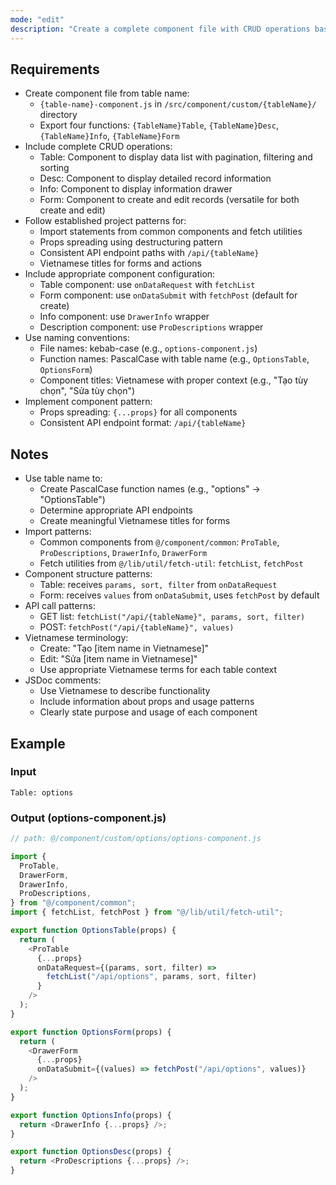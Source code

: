 ```yaml
---
mode: "edit"
description: "Create a complete component file with CRUD operations based on provided table name."
---
```


## Requirements

- Create component file from table name:
  - `{table-name}-component.js` in `/src/component/custom/{tableName}/` directory
  - Export four functions: `{TableName}Table`, `{TableName}Desc`, `{TableName}Info`, `{TableName}Form`
- Include complete CRUD operations:
  - Table: Component to display data list with pagination, filtering and sorting
  - Desc: Component to display detailed record information
  - Info: Component to display information drawer
  - Form: Component to create and edit records (versatile for both create and edit)
- Follow established project patterns for:
  - Import statements from common components and fetch utilities
  - Props spreading using destructuring pattern
  - Consistent API endpoint paths with `/api/{tableName}`
  - Vietnamese titles for forms and actions
- Include appropriate component configuration:
  - Table component: use `onDataRequest` with `fetchList`
  - Form component: use `onDataSubmit` with `fetchPost` (default for create)
  - Info component: use `DrawerInfo` wrapper
  - Description component: use `ProDescriptions` wrapper
- Use naming conventions:
  - File names: kebab-case (e.g., `options-component.js`)
  - Function names: PascalCase with table name (e.g., `OptionsTable`, `OptionsForm`)
  - Component titles: Vietnamese with proper context (e.g., "Tạo tùy chọn", "Sửa tùy chọn")
- Implement component pattern:
  - Props spreading: `{...props}` for all components
  - Consistent API endpoint format: `/api/{tableName}`

## Notes

- Use table name to:
  - Create PascalCase function names (e.g., "options" → "OptionsTable")
  - Determine appropriate API endpoints
  - Create meaningful Vietnamese titles for forms
- Import patterns:
  - Common components from `@/component/common`: `ProTable`, `ProDescriptions`, `DrawerInfo`, `DrawerForm`
  - Fetch utilities from `@/lib/util/fetch-util`: `fetchList`, `fetchPost`
- Component structure patterns:
  - Table: receives `params, sort, filter` from `onDataRequest`
  - Form: receives `values` from `onDataSubmit`, uses `fetchPost` by default
- API call patterns:
  - GET list: `fetchList("/api/{tableName}", params, sort, filter)`
  - POST: `fetchPost("/api/{tableName}", values)`
- Vietnamese terminology:
  - Create: "Tạo [item name in Vietnamese]"
  - Edit: "Sửa [item name in Vietnamese]"
  - Use appropriate Vietnamese terms for each table context
- JSDoc comments:
  - Use Vietnamese to describe functionality
  - Include information about props and usage patterns
  - Clearly state purpose and usage of each component

## Example

### Input

```
Table: options
```

### Output (options-component.js)

```javascript
// path: @/component/custom/options/options-component.js

import {
  ProTable,
  DrawerForm,
  DrawerInfo,
  ProDescriptions,
} from "@/component/common";
import { fetchList, fetchPost } from "@/lib/util/fetch-util";

export function OptionsTable(props) {
  return (
    <ProTable
      {...props}
      onDataRequest={(params, sort, filter) =>
        fetchList("/api/options", params, sort, filter)
      }
    />
  );
}

export function OptionsForm(props) {
  return (
    <DrawerForm
      {...props}
      onDataSubmit={(values) => fetchPost("/api/options", values)}
    />
  );
}

export function OptionsInfo(props) {
  return <DrawerInfo {...props} />;
}

export function OptionsDesc(props) {
  return <ProDescriptions {...props} />;
}
```

